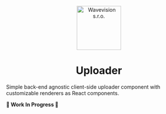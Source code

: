 <p align="center"><a href="https://github.com/wavevision"><img alt="Wavevision s.r.o." src="https://wavevision.com/images/wavevision-logo.png" width="120" /></a></p>
<h1 align="center">Uploader</h1>

Simple back-end agnostic client-side uploader component with customizable renderers as React components.

**🚧 Work In Progress 🚧**
